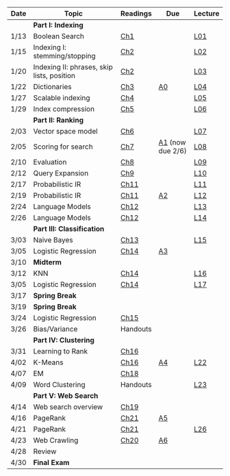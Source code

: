 | Date  | Topic                            | Readings                                               | Due | Lecture |
| ----- |----------------------------------|--------------------------------------------------------|-----|----
||**Part I: Indexing**|
| 1/13  | Boolean Search                   | [Ch1](http://nlp.stanford.edu/IR-book/pdf/01bool.pdf) | |[L01](../lectures/lec01)
| 1/15  | Indexing I: stemming/stopping    | [Ch2](http://nlp.stanford.edu/IR-book/pdf/02voc.pdf)   | |[L02](../lectures/lec02)
| 1/20  | Indexing II: phrases, skip lists, position | [Ch2](http://nlp.stanford.edu/IR-book/pdf/02voc.pdf)   | | [L03](../lectures/lec03)
| 1/22  | Dictionaries                     | [Ch3](http://nlp.stanford.edu/IR-book/pdf/03dict.pdf)  | [A0](../assignments/assignment0) | [L04](../lectures/lec04)
| 1/27  | Scalable indexing             | [Ch4](http://nlp.stanford.edu/IR-book/pdf/04const.pdf) | | [L05](../lectures/lec05)
| 1/29  | Index compression                | [Ch5](http://nlp.stanford.edu/IR-book/pdf/05comp.pdf)  | |  [L06](../lectures/lec06)
|| **Part II: Ranking**  |
| 2/03  | Vector space model               | [Ch6](http://nlp.stanford.edu/IR-book/pdf/06vect.pdf)  | |  [L07](../lectures/lec07)
| 2/05  | Scoring for search               |[Ch7](http://nlp.stanford.edu/IR-book/pdf/07system.pdf)| [A1](../assignments/assignment1) (now due 2/6) |  [L08](../lectures/lec08) | [A1](../assignments/assignment1) 
| 2/10  | Evaluation                       | [Ch8](http://nlp.stanford.edu/IR-book/pdf/08eval.pdf)  | | [L09](../lectures/lec09)
| 2/12  | Query Expansion                  | [Ch9](http://nlp.stanford.edu/IR-book/pdf/09expand.pdf)| | [L10](../lectures/lec10)
| 2/17  | Probabilistic IR                 | [Ch11](http://nlp.stanford.edu/IR-book/pdf/11prob.pdf) | | [L11](../lectures/lec11)
| 2/19  | Probabilistic IR                 | [Ch11](http://nlp.stanford.edu/IR-book/pdf/11prob.pdf) | [A2](../assignments/assignment2) | [L12](../lectures/lec12)
| 2/24  | Language Models                  | [Ch12](http://nlp.stanford.edu/IR-book/pdf/12lmodel.pdf) | | [L13](../lectures/lec13)
| 2/26  | Language Models                  | [Ch12](http://nlp.stanford.edu/IR-book/pdf/12lmodel.pdf) | | [L14](../lectures/lec14)
|| **Part III: Classification**|
| 3/03  | Naive Bayes                      | [Ch13](http://nlp.stanford.edu/IR-book/pdf/13bayes.pdf)| | [L15](../lectures/lec15)
| 3/05  | Logistic Regression                     | [Ch14](http://nlp.stanford.edu/IR-book/pdf/14vcat.pdf) | [A3](../assignments/assignment3) 
| 3/10  | **Midterm**                      |                                                        |
| 3/12  | KNN                   | [Ch14](http://nlp.stanford.edu/IR-book/pdf/14vcat.pdf) | |  [L16](../lectures/lec16/bayes.pdf)
| 3/05  | Logistic Regression                     | [Ch14](http://nlp.stanford.edu/IR-book/pdf/14vcat.pdf) | | [L17](../lectures/lec17)
| 3/17  | **Spring Break**                 |                                                        |
| 3/19  | **Spring Break**                 |                                                        |
| 3/24  | Logistic Regression         | [Ch15](http://nlp.stanford.edu/IR-book/pdf/15svm.pdf)  |
| 3/26  | Bias/Variance                 | Handouts                                               | 
||**Part IV: Clustering**|
| 3/31  | Learning to Rank                         |  [Ch16](http://nlp.stanford.edu/IR-book/pdf/16flat.pdf) |
| 4/02  | K-Means                               | [Ch16](http://nlp.stanford.edu/IR-book/pdf/16flat.pdf) | [A4](../assignments/assignment4)          | [L22](../lectures/lec22)
| 4/07  | EM                              | [Ch18](http://nlp.stanford.edu/IR-book/pdf/18lsi.pdf)  |
| 4/09  | Word Clustering                              | Handouts                                               | | [L23](../lectures/lec23)
||**Part V: Web Search**|
| 4/14  | Web search overview              | [Ch19](http://nlp.stanford.edu/IR-book/pdf/19web.pdf)  | 
| 4/16  | PageRank                         | [Ch21](http://nlp.stanford.edu/IR-book/pdf/21link.pdf) | [A5](../assignments/assignment5)     
| 4/21  | PageRank                         | [Ch21](http://nlp.stanford.edu/IR-book/pdf/21link.pdf) | |  [L26](../lectures/lec26)
| 4/23  | Web Crawling                     | [Ch20](http://nlp.stanford.edu/IR-book/pdf/20crawl.pdf)| [A6](../assignments/assignment6)
| 4/28  | Review                          |                                                |
| 4/30  | **Final Exam**                           |                                                | 

